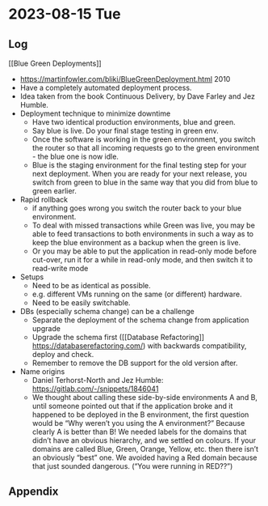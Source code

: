 # 2023-08-15 Tue

## Log


[[Blue Green Deployments]]
+ https://martinfowler.com/bliki/BlueGreenDeployment.html 2010
+ Have a completely automated deployment process.
+ Idea taken from the book Continuous Delivery, by Dave Farley and Jez Humble.
+ Deployment technique to minimize downtime
	+ Have two identical production environments, blue and green.
	+ Say blue is live. Do your final stage testing in green env.
	+ Once the software is working in the green environment, you switch the router so that all incoming requests go to the green environment - the blue one is now idle.
	+ Blue is the staging environment for the final testing step for your next deployment. When you are ready for your next release, you switch from green to blue in the same way that you did from blue to green earlier.
+ Rapid rollback
	+ if anything goes wrong you switch the router back to your blue environment. 
	+ To deal with missed transactions while Green was live, you may be able to feed transactions to both environments in such a way as to keep the blue environment as a backup when the green is live.
	+ Or you may be able to put the application in read-only mode before cut-over, run it for a while in read-only mode, and then switch it to read-write mode
+ Setups
	+ Need to be as identical as possible.
	+ e.g. different VMs running on the same (or different) hardware.
	+ Need to be easily switchable.
+ DBs (especially schema change) can be a challenge
	+ Separate the deployment of the schema change from application upgrade
	+ Upgrade the schema first ([[Database Refactoring]] https://databaserefactoring.com/) with backwards compatibility, deploy and check.
	+ Remember to remove the DB support for the old version after.
+ Name origins
	+ Daniel Terhorst-North and Jez Humble: https://gitlab.com/-/snippets/1846041
	+ We thought about calling these side-by-side environments A and B, until someone pointed out that if the application broke and it happened to be deployed in the B environment, the first question would be “Why weren’t you using the A environment?” Because clearly A is better than B! We needed labels for the domains that didn’t have an obvious hierarchy, and we settled on colours. If your domains are called Blue, Green, Orange, Yellow, etc. then there isn’t an obviously “best” one. We avoided having a Red domain because that just sounded dangerous. (“You were running in RED??”)

## Appendix
